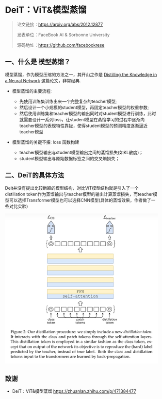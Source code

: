 # DeiT：ViT&模型蒸馏

> 论文链接：https://arxiv.org/abs/2012.12877
> 
> 发表单位：FaceBook AI & Sorbonne University
> 
> 源码地址：https://github.com/facebookrese

## 一、什么是 模型蒸馏？

模型蒸馏，作为模型压缩的方法之一，其开山之作是 [Distilling the Knowledge in a Neural Network](https://arxiv.org/abs/1503.02531) 这篇论文，非常经典.

- 模型蒸馏的主要流程:
  - 先使用训练集训练出来一个完整复杂的teacher模型;
  - 然后设计一个小规模的student模型，再固定teacher模型的权重参数;
  - 然后使用训练集和teacher模型的输出同时对student模型进行训练，此时就需要设计一系列loss，让student模型在蒸馏学习的过程中逐渐向teacher模型的表现特性靠拢，使得student模型的预测精度逐渐逼近teacher模型

- 模型蒸馏的关键不揍: loss 函数构建
  - teacher模型输出与student模型输出之间的蒸馏损失(如KL散度)；
  - student模型输出与原始数据标签之间的交叉熵损失；

## 二、DeiT的具体方法

Deit并没有提出比较新颖的模型结构，对比ViT模型结构就是引入了一个distillation token作为蒸馏输出与teacher模型的输出计算蒸馏损失，而teacher模型可以选择Transformer模型也可以选择CNN模型(具体的蒸馏效果，作者做了一些对比实验)

![](img/微信截图_20231215091518.png)






## 致谢

- DeiT：ViT&模型蒸馏 https://zhuanlan.zhihu.com/p/471384477
